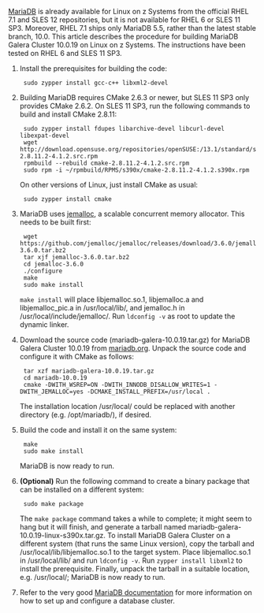 [MariaDB](https://mariadb.org/) is already available for Linux on z Systems from the official RHEL 7.1 and SLES 12 repositories, but it is not available for RHEL 6 or SLES 11 SP3. Moreover, RHEL 7.1 ships only MariaDB 5.5, rather than the latest stable branch, 10.0. This article describes the procedure for building MariaDB Galera Cluster 10.0.19 on Linux on z Systems. The instructions have been tested on RHEL 6 and SLES 11 SP3.

1. Install the prerequisites for building the code:

        sudo zypper install gcc-c++ libxml2-devel

2. Building MariaDB requires CMake 2.6.3 or newer, but SLES 11 SP3 only provides CMake 2.6.2. On SLES 11 SP3, run the following commands to build and install CMake 2.8.11:

        sudo zypper install fdupes libarchive-devel libcurl-devel libexpat-devel
        wget http://download.opensuse.org/repositories/openSUSE:/13.1/standard/src/cmake-2.8.11.2-4.1.2.src.rpm
        rpmbuild --rebuild cmake-2.8.11.2-4.1.2.src.rpm
        sudo rpm -i ~/rpmbuild/RPMS/s390x/cmake-2.8.11.2-4.1.2.s390x.rpm

   On other versions of Linux, just install CMake as usual:

        sudo zypper install cmake

3. MariaDB uses [jemalloc](http://www.canonware.com/jemalloc/), a scalable concurrent memory allocator. This needs to be built first:
        
        wget https://github.com/jemalloc/jemalloc/releases/download/3.6.0/jemalloc-3.6.0.tar.bz2
        tar xjf jemalloc-3.6.0.tar.bz2
        cd jemalloc-3.6.0
        ./configure
        make
        sudo make install

   `make install` will place libjemalloc.so.1, libjemalloc.a and libjemalloc_pic.a in /usr/local/lib/, and jemalloc.h in /usr/local/include/jemalloc/. Run `ldconfig -v` as root to update the dynamic linker.

3. Download the source code (mariadb-galera-10.0.19.tar.gz) for MariaDB Galera Cluster 10.0.19 from [mariadb.org](https://downloads.mariadb.org/mariadb-galera/10.0.19/). Unpack the source code and configure it with CMake as follows:

        tar xzf mariadb-galera-10.0.19.tar.gz
        cd mariadb-10.0.19
        cmake -DWITH_WSREP=ON -DWITH_INNODB_DISALLOW_WRITES=1 -DWITH_JEMALLOC=yes -DCMAKE_INSTALL_PREFIX=/usr/local .

   The installation location /usr/local/ could be replaced with another directory (e.g. /opt/mariadb/), if desired.

4. Build the code and install it on the same system:

        make
        sudo make install

   MariaDB is now ready to run.

5. **(Optional)** Run the following command to create a binary package that can be installed on a different system:

        sudo make package

   The `make package` command takes a while to complete; it might seem to hang but it will finish, and generate a tarball named mariadb-galera-10.0.19-linux-s390x.tar.gz. To install MariaDB Galera Cluster on a different system (that runs the same Linux version), copy the tarball and /usr/local/lib/libjemalloc.so.1 to the target system. Place libjemalloc.so.1 in /usr/local/lib/ and run  `ldconfig -v`. Run `zypper install libxml2` to install the prerequisite. Finally, unpack the tarball in a suitable location, e.g. /usr/local/; MariaDB is now ready to run.

6. Refer to the very good [MariaDB documentation](https://mariadb.com/kb/en/mariadb/getting-started-with-mariadb-galera-cluster/) for more information on how to set up and configure a database cluster.